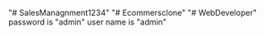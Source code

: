"# SalesManagnment1234" 
"# Ecommersclone" 
"# WebDeveloper" 
password is "admin" 
user name is "admin"
